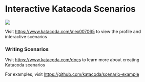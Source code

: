 # Interactive Katacoda Scenarios

[![](http://shields.katacoda.com/katacoda/alex007065/count.svg)](https://www.katacoda.com/alex007065 "Get your profile on Katacoda.com")

Visit https://www.katacoda.com/alex007065 to view the profile and interactive scenarios

### Writing Scenarios
Visit https://www.katacoda.com/docs to learn more about creating Katacoda scenarios

For examples, visit https://github.com/katacoda/scenario-example
